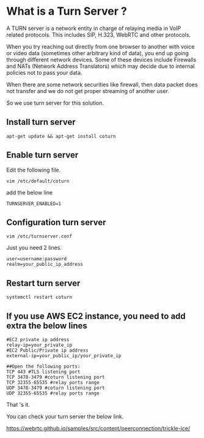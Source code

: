 # What is a Turn Server ?

A TURN server is a network entity in charge of relaying media in VoIP related protocols. This includes SIP, H.323, WebRTC and other protocols.

When you try reaching out directly from one browser to another with voice or video data (sometimes other arbitrary kind of data), you end up going through different network devices. Some of these devices include Firewalls and NATs (Network Address Translators) which may decide due to internal policies not to pass your data.

When there are some network securities like firewall, then data packet does not transfer and we do not get proper streaming of another user.

So we use turn server for this solution.

## Install turn server

`apt-get update && apt-get install coturn`

## Enable turn server

Edit the following file.

`vim /etc/default/coturn`

add the below line

`TURNSERVER_ENABLED=1`

## Configuration turn server

`vim /etc/turnserver.conf`

Just you need 2 lines.
```
user=username:password
realm=your_public_ip_address
```
## Restart turn server

`systemctl restart coturn`

## If you use AWS EC2 instance, you need to add extra the below lines 
```
#EC2 private ip address
relay-ip=your_private_ip
#EC2 Public/Private ip address
external-ip=your_public_ip/your_private_ip
```
```
##Open the following ports:
TCP 443 #TLS listening port
TCP 3478-3479 #coturn listening port
TCP 32355-65535 #relay ports range
UDP 3478-3479 #coturn listening port
UDP 32355-65535 #relay ports range
```
That 's it. 

You can check your turn server the below link.

https://webrtc.github.io/samples/src/content/peerconnection/trickle-ice/